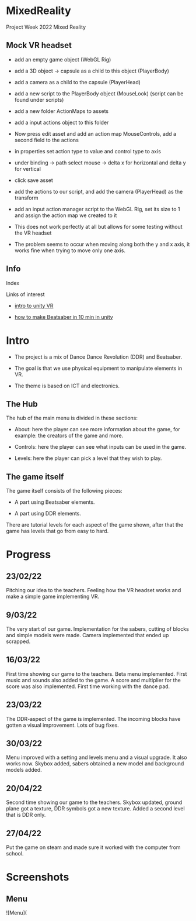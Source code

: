 # MixedReality 

Project Week 2022 Mixed Reality 

## Mock VR headset 

-  add an empty game object (WebGL Rig) 

- add a 3D object -> capsule as a child to this object (PlayerBody) 

- add a camera as a child to the capsule (PlayerHead) 

- add a new script to the PlayerBody object (MouseLook) (script can be found under scripts) 

- add a new folder ActionMaps to assets 

- add a input actions object to this folder 

- Now press edit asset and add an action map MouseControls, add a second field to the actions 

- in properties set action type to value and control type to axis 

- under binding -> path select mouse -> delta x for horizontal and delta y for vertical 

- click save asset 

- add the actions to our script, and add the camera (PlayerHead) as the transform 

- add an input action manager script to the WebGL Rig, set its size to 1 and assign the action map we created to it 

- This does not work perfectly at all but allows for some testing without the VR headset 

- The problem seems to occur when moving along both the y and x axis, it works fine when trying to move only one axis. 

## Info 

Index 

Links of interest 

- [intro to unity VR](https://www.youtube.com/watch?v=gGYtahQjmWQ&ab_channel=Valem) 

- [how to make Beatsaber in 10 min in unity](https://www.youtube.com/watch?v=gh4k0Q1Pl7E&ab_channel=Valem) 

# Intro 

-  The project is a mix of Dance Dance Revolution (DDR) and Beatsaber. 

- The goal is that we use physical equipment to manipulate elements in VR. 

- The theme is based on ICT and electronics. 

## The Hub 

The hub of the main menu is divided in these sections: 

-  About: here the player can see more information about the game, for example: the creators of the game and more. 

- Controls: here the player can see what inputs can be used in the game. 

- Levels: here the player can pick a level that they wish to play. 

## The game itself 

The game itself consists of the following pieces: 

-  A part using Beatsaber elements. 

-  A part using DDR elements. 

There are tutorial levels for each aspect of the game shown, after that the game has levels that go from easy to hard. 

# Progress 

 

## 23/02/22 

Pitching our idea to the teachers. Feeling how the VR headset works and make a simple game implementing VR. 

 

## 9/03/22 

The very start of our game. Implementation for the sabers, cutting of blocks and simple models were made. Camera implemented that ended up scrapped. 

 

## 16/03/22 

First time showing our game to the teachers. Beta menu implemented. First music and sounds also added to the game. A score and multiplier for the score was also implemented. First time working with the dance pad. 

 

## 23/03/22 

The DDR-aspect of the game is implemented. The incoming blocks have gotten a visual improvement. Lots of bug fixes. 

 

## 30/03/22 

Menu improved with a setting and levels menu and a visual upgrade. It also works now. Skybox added, sabers obtained a new model and background models added. 

 

## 20/04/22 

Second time showing our game to the teachers. Skybox updated, ground plane got a texture, DDR symbols got a new texture. Added a second level that is DDR only. 

 

## 27/04/22 

Put the game on steam and made sure it worked with the computer from school. 

 

# Screenshots 

## Menu 
![Menu](


